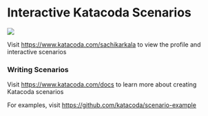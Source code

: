 # Interactive Katacoda Scenarios

[![](http://shields.katacoda.com/katacoda/sachikarkala/count.svg)](https://www.katacoda.com/sachikarkala "Get your profile on Katacoda.com")

Visit https://www.katacoda.com/sachikarkala to view the profile and interactive scenarios

### Writing Scenarios
Visit https://www.katacoda.com/docs to learn more about creating Katacoda scenarios

For examples, visit https://github.com/katacoda/scenario-example
